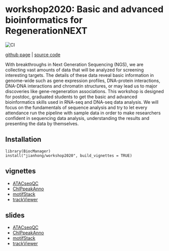 # workshop2020: Basic and advanced bioinformatics for RegenerationNEXT

![CI](https://github.com/jianhong/workshop2020/workflows/CI/badge.svg)

[github page](https://jianhong.github.io/workshop2020/) | 
[source code](https://github.com/jianhong/workshop2020)

With breakthroughs in Next Generation Sequencing (NGS), 
    we are collecting vast amounts of data that will be analyzed for screening
    interesting targets. The details of these data reveal basic information 
    in genome-wide such as gene expression profiles, DNA-protein interactions,
    DNA-DNA interactions and chromatin structures, or may lead us to major 
    discoveries like gene-regeneration associations. This workshop is designed
    for postdoc, graduated students to get the basic and advanced bioinformatics
    skills used in RNA-seq and DNA-seq data analysis. We will focus on the 
    fundamentals of sequence analysis and try to let every attendance run 
    the pipeline with sample data in order to make researchers confident 
    in sequencing data analysis, understanding the results and presenting the 
    data by themselves. 
    
    
## Installation

```
library(BiocManager)
install("jianhong/workshop2020", build_vignettes = TRUE)
```

## vignettes

* [ATACseqQC](https://jianhong.github.io/workshop2020/articles/ATACseqQC.html)
* [ChIPpeakAnno](https://jianhong.github.io/workshop2020/articles/ChIPpeakAnno.html)
* [motifStack](https://jianhong.github.io/workshop2020/articles/motifStack.html)
* [trackViewer](https://jianhong.github.io/workshop2020/articles/trackViewer.html)

## slides

* [ATACseqQC](https://github.com/jianhong/workshop2020/blob/master/inst/extdata/ATACseqQC_workshop2020.pdf)
* [ChIPpeakAnno](https://github.com/jianhong/workshop2020/blob/master/inst/extdata/ChIPpeakAnno_workshop2020.pdf)
* [motifStack](https://github.com/jianhong/workshop2020/blob/master/inst/extdata/motifStack_workshop2020.pdf)
* [trackViewer](https://github.com/jianhong/workshop2020/blob/master/inst/extdata/trackViewer_workshop2020.pdf)
